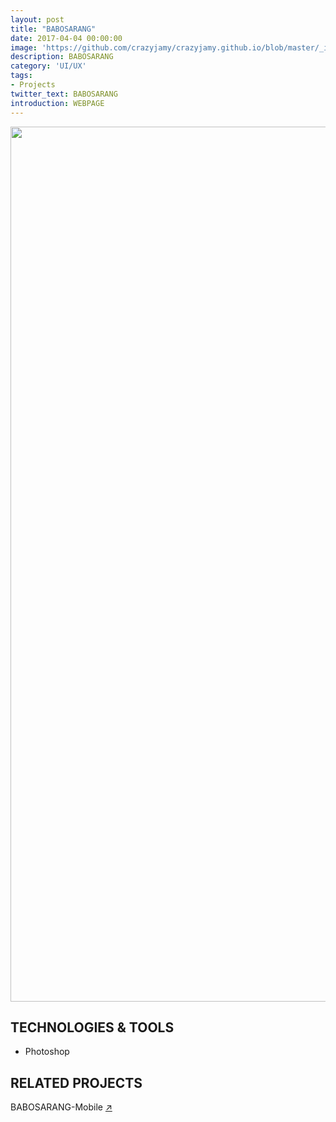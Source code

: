 ```yaml
---
layout: post
title: "BABOSARANG"
date: 2017-04-04 00:00:00
image: 'https://github.com/crazyjamy/crazyjamy.github.io/blob/master/_images/_thumbnail/babosarang.png?raw=true'
description: BABOSARANG
category: 'UI/UX'
tags:
- Projects
twitter_text: BABOSARANG
introduction: WEBPAGE
---
```



<img src="https://github.com/crazyjamy/crazyjamy.github.io/blob/master/_images/_post/babosarang/web-ui-babosarang_02.png?raw=truee" alt="" style="width: 1400px;">

## TECHNOLOGIES & TOOLS
+ Photoshop

## RELATED PROJECTS
BABOSARANG-Mobile [↗](https://crazyjamy.github.io/kpoplyricsgame/)
